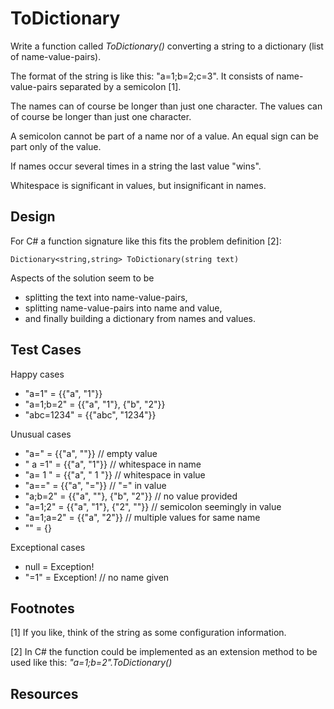 # ToDictionary
Write a function called _ToDictionary()_ converting a string to a dictionary (list of name-value-pairs). 

The format of the string is like this: "a=1;b=2;c=3". It consists of name-value-pairs separated by a semicolon [1].

The names can of course be longer than just one character. The values can of course be longer than just one character.

A semicolon cannot be part of a name nor of a value. An equal sign can be part only of the value.

If names occur several times in a string the last value "wins".

Whitespace is significant in values, but insignificant in names.

## Design
For C# a function signature like this fits the problem definition [2]:

	Dictionary<string,string> ToDictionary(string text)

Aspects of the solution seem to be

* splitting the text into name-value-pairs,
* splitting name-value-pairs into name and value, 
* and finally building a dictionary from names and values.

## Test Cases
Happy cases

* "a=1" = {{"a", "1"}}
* "a=1;b=2" = {{"a", "1"}, {"b", "2"}}
* "abc=1234" = {{"abc", "1234"}}

Unusual cases

* "a=" = {{"a", ""}} // empty value
* " a =1" = {{"a", "1"}} // whitespace in name
* "a= 1 " = {{"a", " 1 "}} // whitespace in value
* "a==" = {{"a", "="}} // "=" in value
* "a;b=2" = {{"a", ""}, {"b", "2"}} // no value provided
* "a=1;2" = {{"a", "1"}, {"2", ""}} // semicolon seemingly in value
* "a=1;a=2" = {{"a", "2"}} // multiple values for same name
* "" = {}

Exceptional cases

* null = Exception!
* "=1" = Exception! // no name given

## Footnotes
[1] If you like, think of the string as some configuration information.

[2] In C# the function could be implemented as an extension method to be used like this: _"a=1;b=2".ToDictionary()_

## Resources